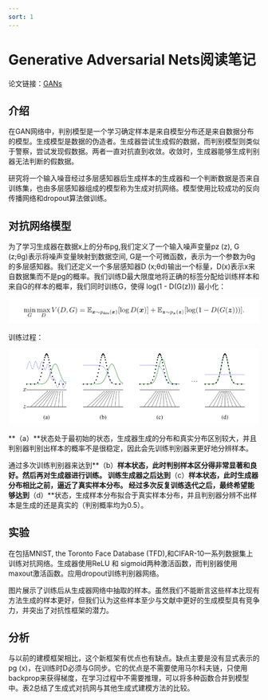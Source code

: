```yaml
---
sort: 1 
---
```




# Generative Adversarial Nets阅读笔记

论文链接：[GANs](https://dl.acm.org/doi/10.5555/2969033.2969125)

## 介绍

在GAN网络中，判别模型是一个学习确定样本是来自模型分布还是来自数据分布的模型。生成模型是数据的伪造者。生成器尝试生成假的数据，而判别模型则类似于警察，尝试发现假数据。两者一直对抗直到收敛。收敛时，生成器能够生成判别器无法判断的假数据。

研究将一个输入噪音经过多层感知器后生成样本的生成器和一个判断数据是否来自训练集，也由多层感知器组成的模型称为生成对抗网络。模型使用比较成功的反向传播网络和dropout算法做训练。



## 对抗网络模型

为了学习生成器在数据x上的分布pg,我们定义了一个输入噪声变量pz (z), G (z;θg)表示将噪声变量映射到数据空间, G是一个可微函数，表示为一个参数为θg的多层感知器。我们还定义一个多层感知器D (x;θd)输出一个标量，D(x)表示x来自数据集而不是pg的概率。我们训练D最大限度地将正确的标签分配给训练样本和来自G的样本的概率，我们同时训练G，使得 log(1 - D(G(z))) 最小化：

![image-20201115194345795](assets\image-20201115194345795.png)

训练过程：

![image-20201115194856030](assets\image-20201115194856030.png)



**（a）**状态处于最初始的状态，生成器生成的分布和真实分布区别较大，并且判别器判别出样本的概率不是很稳定，因此会先训练判别器来更好地分辨样本。

通过多次训练判别器来达到**（b）**样本状态，此时判别样本区分得非常显著和良好。然后再对生成器进行训练。
训练生成器之后达到**（c）**样本状态，此时生成器分布相比之前，逼近了真实样本分布。
经过多次反复训练迭代之后，最终希望能够达到**（d）**状态，生成样本分布拟合于真实样本分布，并且判别器分辨不出样本是生成的还是真实的（判别概率均为0.5）。



## 实验

在包括MNIST, the Toronto Face Database (TFD),和CIFAR-10一系列数据集上训练对抗网络。生成器使用ReLU 和 sigmoid两种激活函数，而判别器使用maxout激活函数。应用dropout训练判别器网络。

图片展示了训练后从生成器网络中抽取的样本。虽然我们不能断言这些样本比现有方法生成的样本更好，但我们认为这些样本至少与文献中更好的生成模型具有竞争力，并突出了对抗性框架的潜力。



## 分析

与以前的建模框架相比，这个新框架有优点也有缺点。缺点主要是没有显式表示的pg (x)，在训练时D必须与G同步。它的优点是不需要使用马尔科夫链，只使用backprop来获得梯度，在学习过程中不需要推理，可以将多种函数合并到模型中。表2总结了生成式对抗网与其他生成式建模方法的比较。

